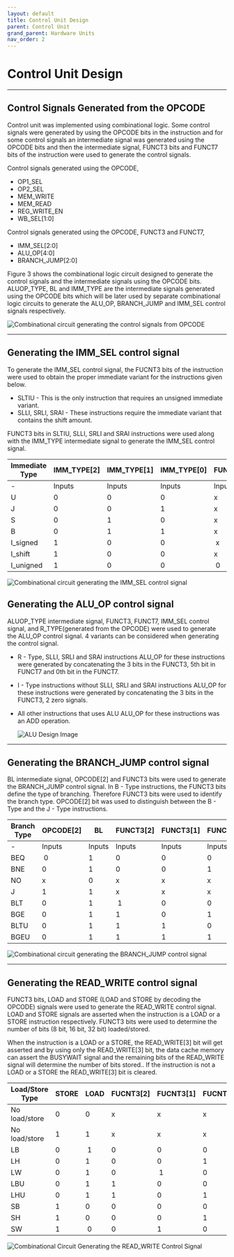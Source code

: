 ```yaml
---
layout: default
title: Control Unit Design
parent: Control Unit
grand_parent: Hardware Units
nav_order: 2
---
```


# Control Unit Design

---

## Control Signals Generated from the OPCODE

Control unit was implemented using combinational logic. Some control signals were generated by using the OPCODE bits in the instruction and for some control signals an intermediate signal was generated using the OPCODE bits and then the intermediate signal, FUNCT3 bits and FUNCT7 bits of the instruction were used to generate the control signals.

Control signals generated using the OPCODE,

- OP1_SEL
- OP2_SEL
- MEM_WRITE
- MEM_READ
- REG_WRITE_EN
- WB_SEL[1:0]

Control signals generated using the OPCODE, FUNCT3 and FUNCT7,

- IMM_SEL[2:0]
- ALU_OP[4:0]
- BRANCH_JUMP[2:0]

Figure 3 shows the combinational logic circuit designed to generate the control signals and the intermediate signals using the OPCODE bits. ALUOP_TYPE, BL and IMM_TYPE are the intermediate signals generated using the OPCODE bits which will be later used by separate combinational logic circuits to generate the ALU_OP, BRANCH_JUMP and IMM_SEL control signals respectively.

![Combinational‌ ‌circuit‌ ‌generating‌ ‌the‌ ‌control‌ ‌signals‌ ‌from‌ ‌OPCODE](../../images/hardware_units/control_unit/opcode_decoding.png)

---

## Generating the IMM_SEL control signal

To generate the IMM_SEL control signal, the FUCNT3 bits of the instruction were used to obtain the proper immediate variant for the instructions given below.

- SLTIU - This is the only instruction that requires an unsigned immediate variant.
- SLLI, SRLI, SRAI - These instructions require the immediate variant that contains the shift amount.

FUNCT3 bits in SLTIU, SLLI, SRLI and SRAI instructions were used along with the IMM_TYPE intermediate signal to generate the IMM_SEL control signal.

| Immediate Type | IMM_TYPE[2] | IMM_TYPE[1] | IMM_TYPE[0] | FUNCT3[2] | FUNCT3[1] | FUNCT3[0] | IMM_SEL[2] | IMM_SEL[1] | IMM_SEL[0] |
| -------------- | ----------- | ----------- | ----------- | --------- | --------- | --------- | ---------- | ---------- | ---------- |
| -              | Inputs      | Inputs      | Inputs      | Inputs    | Inputs    | Inputs    | Outputs    | Outputs    | Outputs    |
| U‌ ‌           | 0‌ ‌        | 0‌          | ‌0‌         | ‌x‌       | ‌x‌       | ‌x‌       | ‌0‌        | ‌0‌        | ‌0‌ ‌      |
| J‌ ‌           | 0‌          | ‌0‌         | ‌1‌         | ‌x‌       | ‌x‌       | ‌x‌       | ‌0‌ ‌      | 0‌         | ‌1‌ ‌      |
| S‌ ‌           | 0‌ ‌        | 1‌          | ‌0‌         | ‌x‌       | ‌x‌ ‌     | x‌        | ‌0‌        | ‌1‌        | ‌0‌ ‌      |
| B‌ ‌           | 0‌ ‌        | 1‌ ‌        | 1‌ ‌        | x‌        | ‌x‌       | ‌x‌ ‌     | 0‌         | ‌1‌        | ‌1‌ ‌      |
| I_signed‌      | ‌1‌         | ‌0‌         | ‌0‌         | ‌ x‌      | ‌ x‌      | ‌ x‌      | ‌1‌        | ‌0‌        | ‌0‌ ‌      |
| I_shift‌       | ‌1‌ ‌       | 0‌          | ‌0          | x‌        | ‌0‌       | ‌ 1‌      | 1‌         | ‌0‌        | ‌1‌ ‌      |
| I_unigned‌ ‌   | 1‌          | ‌0‌         | ‌0‌         | ‌ 0‌      | ‌1‌       | 1‌        | 1‌         | ‌ 1‌ ‌     | 1‌         |

![Combinational‌ ‌circuit‌ ‌generating‌ ‌the‌ ‌IMM_SEL‌ ‌control‌ ‌signal](../../images/hardware_units/control_unit/imm_sel_generation.png)

## Generating the ALU_OP control signal

ALUOP_TYPE intermediate signal, FUNCT3, FUNCT7, IMM_SEL control signal, and R_TYPE(generated from the OPCODE) were used to generate the ALU_OP control signal. 4 variants can be considered when generating the control signal.

- R - Type, SLLI, SRLI and SRAI instructions
  ALU_OP for these instructions were generated by concatenating the 3 bits in the FUNCT3, 5th bit in FUNCT7 and 0th bit in the FUNCT7.

- I - Type instructions without SLLI, SRLI and SRAI instructions
  ALU_OP for these instructions were generated by concatenating the 3 bits in the FUNCT3, 2 zero signals.

- All other instructions that uses ALU
  ALU_OP for these instructions was an ADD operation.

  ![ALU Design Image](../../images/hardware_units/control_unit/aluop_design.png)

---

## Generating the BRANCH_JUMP control signal

BL intermediate signal, OPCODE[2] and FUNCT3 bits were used to generate the BRANCH_JUMP control signal. In B - Type instructions, the FUNCT3 bits define the type of branching. Therefore FUNCT3 bits were used to identify the branch type. OPCODE[2] bit was used to distinguish between the B - Type and the J - Type instructions.

| Branch Type | OPCODE[2] | BL     | FUNCT3[2] | FUNCT3[1] | FUNCT3[0] | BRANCH_JUMP[2] | BRANCH_JUMP[1] | BRANCH_JUMP[0] |
| ----------- | --------- | ------ | --------- | --------- | --------- | -------------- | -------------- | -------------- |
| -           | Inputs    | Inputs | Inputs    | Inputs    | Inputs    | Outputs        | Outputs        | Outputs        |
| BEQ‌        | ‌ 0‌ ‌    | 1‌ ‌   | 0‌        | ‌0‌       | ‌0‌ ‌     | 0‌ ‌           | 0‌             | ‌0‌ ‌          |
| BNE‌ ‌      | 0‌ ‌      | 1‌ ‌   | 0‌        | 0‌ ‌      | 1‌        | 0‌             | ‌0‌            | ‌1‌ ‌          |
| NO‌         | ‌x‌ ‌     | 0‌ ‌   | x‌ ‌      | x‌        | x‌        | ‌0‌            | ‌1‌ ‌          | 0‌ ‌           |
| J‌ ‌        | 1‌ ‌      | 1‌ ‌   | x‌ ‌      | x‌ ‌      | x‌        | ‌0‌ ‌          | 1‌             | ‌1‌ ‌          |
| BLT‌ ‌      | 0‌ ‌      | 1‌     | ‌ 1‌      | ‌0‌ ‌     | 0‌        | ‌1‌            | ‌0‌ ‌          | 0‌ ‌           |
| BGE‌ ‌      | 0‌ ‌      | 1‌ ‌   | 1‌        | ‌0‌ ‌     | 1‌ ‌      | 1‌             | ‌0‌ ‌          | 1‌ ‌           |
| BLTU‌ ‌     | 0‌        | ‌1‌    | ‌1‌ ‌     | 1‌ ‌      | 0‌ ‌      | 1‌ ‌           | 1‌ ‌           | 0‌ ‌           |
| BGEU‌ ‌     | 0‌ ‌      | 1‌ ‌   | 1‌ ‌      | 1‌ ‌      | 1‌        | ‌1‌ ‌          | 1‌ ‌           | 1‌ ‌           |

![Combinational‌ ‌circuit‌ ‌generating‌ ‌the‌ ‌BRANCH_JUMP‌ ‌control‌ ‌signal‌](../../images/hardware_units/control_unit/branch_jump_generation.png)

---

## Generating‌ ‌the‌ ‌READ_WRITE‌ ‌control‌ ‌signal

FUNCT3‌ ‌bits,‌ ‌LOAD‌ ‌and‌ ‌STORE‌ ‌(LOAD‌ ‌and‌ ‌STORE‌ ‌by‌ ‌decoding‌ ‌the‌ ‌OPCODE)‌ ‌signals‌ ‌were‌ ‌used‌ ‌to‌‌ generate‌ ‌the‌ ‌READ_WRITE‌ ‌control‌ ‌signal.‌ ‌LOAD‌ ‌and‌ ‌STORE‌ ‌signals‌ ‌are‌ ‌asserted‌ ‌when‌ ‌the‌‌ instruction‌ ‌is‌ ‌a‌ ‌LOAD‌ ‌or‌ ‌a‌ ‌STORE‌ ‌instruction‌ ‌respectively.‌ ‌FUNCT3‌ ‌bits‌ ‌were‌ ‌used‌ ‌to‌ ‌determine‌ ‌the‌‌ number‌ ‌of‌ ‌bits‌ ‌(8‌ ‌bit,‌ ‌16‌ ‌bit,‌ ‌32‌ ‌bit)‌ ‌loaded/stored.

When‌ ‌the‌ ‌instruction‌ ‌is‌ ‌a‌ ‌LOAD‌ ‌or‌ ‌a‌ ‌STORE,‌ ‌the‌ ‌READ_WRITE[3]‌ ‌bit‌ ‌will‌ ‌get‌ ‌asserted‌ ‌and‌ ‌by‌ ‌using‌‌ only‌ ‌the‌ ‌READ_WRITE[3]‌ ‌bit,‌ ‌the‌ ‌data‌ ‌cache‌ ‌memory‌ ‌can‌ ‌assert‌ ‌the‌ ‌BUSYWAIT‌ ‌signal‌ ‌and‌ ‌the‌‌ remaining‌ ‌bits‌ ‌of‌ ‌the‌ ‌READ_WRITE‌ ‌signal‌ ‌will‌ ‌determine‌ ‌the‌ ‌number‌ ‌of‌ ‌bits‌ ‌stored..‌ ‌If‌ ‌the‌‌ instruction‌ ‌is‌ ‌not‌ ‌a‌ ‌LOAD‌ ‌or‌ ‌a‌ ‌STORE‌ ‌the‌ ‌READ_WRITE[3]‌ ‌bit‌ ‌is‌ ‌cleared.

| Load/Store Type     | STORE | LOAD   | FUCNT3[2] | FUCNT3[1] | FUCNT3[0] | READ_WRITE[3] | READ_WRITE[2] | READ_WRITE[1] | READ_WRITE[0] |
| ------------------- | ----- | ------ | --------- | --------- | --------- | ------------- | ------------- | ------------- | ------------- |
| No‌‌ load/stor‌e‌ ‌ | 0‌ ‌  | 0‌ ‌   | x‌ ‌      | x‌ ‌      | x‌        | 0             | 0             | 0             | 0             |
| No‌‌ load/stor‌e‌ ‌ | 1‌ ‌  | 1 ‌    | x‌ ‌      | x‌ ‌      | x‌        | 0             | 0             | 0             | 0             |
| LB‌                 | 0‌    | ‌ 1‌ ‌ | 0‌ ‌      | 0‌ ‌      | 0‌ ‌      | 1‌ ‌          | 0‌            | 0‌            | 0‌            |
| LH‌                 | ‌0‌ ‌ | 1‌     | 0‌ ‌      | 0‌ ‌      | 1‌ ‌      | 1‌            | ‌0‌           | ‌0‌           | ‌1‌           |
| LW‌ ‌               | 0‌ ‌  | 1‌     | 0‌        | ‌ 1‌ ‌    | 0‌        | ‌1‌ ‌         | 0‌ ‌          | 1‌            | ‌0‌           |
| LBU‌ ‌              | 0‌ ‌  | 1‌ ‌   | 1‌        | 0‌ ‌      | 0‌ ‌      | 1‌ ‌          | 1‌            | ‌0‌           | ‌0‌           |
| LHU‌ ‌              | 0‌ ‌  | 1‌ ‌   | 1‌        | ‌0‌       | 1‌ ‌      | 1‌ ‌          | 1‌            | ‌0‌ ‌         | 1‌            |
| SB‌ ‌               | 1‌ ‌  | 0‌ ‌   | 0‌ ‌      | 0‌ ‌      | 0‌ ‌      | 1‌ ‌          | 0‌ ‌          | 1‌ ‌          | 1‌            |
| SH‌ ‌               | 1‌ ‌  | 0‌ ‌   | 0‌ ‌      | 0‌ ‌      | 1‌ ‌      | 1‌ ‌          | 1‌ ‌          | 1‌            | ‌0            |
| SW‌ ‌               | 1‌    | ‌ 0‌ ‌ | 0‌ ‌      | 1‌ ‌      | 0‌ ‌      | 1‌            | ‌1‌ ‌         | 1‌            | ‌1            |

![Combinational‌ ‌Circuit‌ ‌Generating‌ ‌the‌ ‌READ_WRITE‌ ‌Control‌ ‌Signal](../../images/hardware_units/control_unit/read_write_generation.png)

